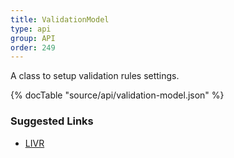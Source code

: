 ```yaml
---
title: ValidationModel
type: api
group: API
order: 249
---
```

A class to setup validation rules settings.

{% docTable "source/api/validation-model.json" %}

### Suggested Links

* [LIVR](https://github.com/koorchik/LIVR)

